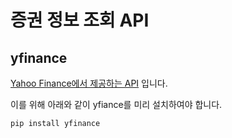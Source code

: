 # 증권 정보 조회 API

## yfinance

[Yahoo Finance에서 제공하는 API](https://pypi.org/project/yfinance/) 입니다.

이를 위해 아래와 같이 yfiance를 미리 설치하여야 합니다.

```text
pip install yfinance
```

